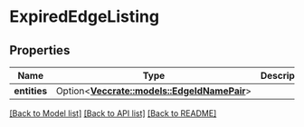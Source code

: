 # ExpiredEdgeListing

## Properties

Name | Type | Description | Notes
------------ | ------------- | ------------- | -------------
**entities** | Option<[**Vec<crate::models::EdgeIdNamePair>**](EdgeIdNamePair.md)> |  | [optional]

[[Back to Model list]](../README.md#documentation-for-models) [[Back to API list]](../README.md#documentation-for-api-endpoints) [[Back to README]](../README.md)


